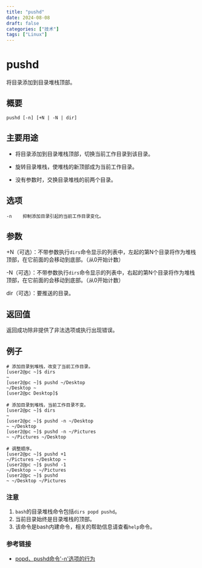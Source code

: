 ```yaml
---
title: "pushd"
date: 2024-08-08
draft: false
categories: ["技术"]
tags: ["Linux"]
---
```

pushd
===

将目录添加到目录堆栈顶部。

## 概要

```shell
pushd [-n] [+N | -N | dir]
```

## 主要用途

- 将目录添加到目录堆栈顶部，切换当前工作目录到该目录。

- 旋转目录堆栈，使堆栈的新顶部成为当前工作目录。

- 没有参数时，交换目录堆栈的前两个目录。

## 选项

```shell
-n    抑制添加目录引起的当前工作目录变化。
```

## 参数

+N（可选）：不带参数执行`dirs`命令显示的列表中，左起的第N个目录将作为堆栈顶部，在它前面的会移动到底部。（从0开始计数）

-N（可选）：不带参数执行`dirs`命令显示的列表中，右起的第N个目录将作为堆栈顶部，在它前面的会移动到底部。（从0开始计数）

dir（可选）：要推送的目录。

## 返回值

返回成功除非提供了非法选项或执行出现错误。

## 例子

```shell
# 添加目录到堆栈，改变了当前工作目录。
[user2@pc ~]$ dirs
~
[user2@pc ~]$ pushd ~/Desktop
~/Desktop ~
[user2@pc Desktop]$ 
```

```shell
# 添加目录到堆栈，当前工作目录不变。
[user2@pc ~]$ dirs
~
[user2@pc ~]$ pushd -n ~/Desktop
~ ~/Desktop
[user2@pc ~]$ pushd -n ~/Pictures
~ ~/Pictures ~/Desktop

# 调整顺序。
[user2@pc ~]$ pushd +1
~/Pictures ~/Desktop ~
[user2@pc ~]$ pushd -1
~/Desktop ~ ~/Pictures
[user2@pc ~]$ pushd
~ ~/Desktop ~/Pictures
```

### 注意

1. `bash`的目录堆栈命令包括`dirs popd pushd`。
2. 当前目录始终是目录堆栈的顶部。
3. 该命令是bash内建命令，相关的帮助信息请查看`help`命令。

### 参考链接

- [popd、pushd命令'-n'选项的行为](https://superuser.com/questions/784450/popd-and-pushd-behavior-with-n-option)


